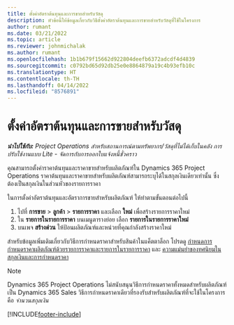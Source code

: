 ```yaml
---
title: ตั้งค่าอัตราต้นทุนและการขายสำหรับวัสดุ
description: หัวข้อนี้ให้ข้อมูลเกี่ยวกับวิธีตั้งค่าอัตราต้นทุนและการขายสำหรับวัสดุที่ใช้ในโครงการ
author: rumant
ms.date: 03/21/2022
ms.topic: article
ms.reviewer: johnmichalak
ms.author: rumant
ms.openlocfilehash: 1b1b679f15662d922804deefb6372adcdf4d4839
ms.sourcegitcommit: c0792bd65d92db25e0e8864879a19c4b93efb10c
ms.translationtype: HT
ms.contentlocale: th-TH
ms.lasthandoff: 04/14/2022
ms.locfileid: "8576891"
---
```

# <a name="set-up-cost-and-sales-rates-for-materials"></a>ตั้งค่าอัตราต้นทุนและการขายสำหรับวัสดุ

_**นำไปใช้กับ:** Project Operations สำหรับสถานการณ์ตามทรัพยากร/วัสดุที่ไม่ได้เก็บในคลัง การปรับใช้งานแบบ Lite - จัดการกับการออกใบแจ้งหนี้ชั่วคราว_

คุณสามารถตั้งค่าราคาต้นทุนและราคาขายสำหรับผลิตภัณฑ์ใน Dynamics 365 Project Operations ราคาต้นทุนและราคาขายสำหรับผลิตภัณฑ์สามารถระบุได้ในสกุลเงินเดียวเท่านั้น ซึ่งต้องเป็นสกุลเงินในส่วนหัวของรายการราคา

ในการตั้งค่าอัตราต้นทุนและอัตราการขายสำหรับผลิตภัณฑ์ ให้ทำตามขั้นตอนต่อไปนี้ 

1. ไปที่ **การขาย** > **ลูกค้า** > **รายการราคา** และเลือก **ใหม่** เพื่อสร้างรายการราคาใหม่ 
2. ใน **รายการในรายการราคา** บนเมนูตารางย่อย เลือก **รายการในรายการราคาใหม่** 
3. บนเพจ **สร้างด่วน** ให้ป้อนผลิตภัณฑ์และหน่วยที่คุณกำลังสร้างราคาใหม่

สำหรับข้อมูลเพิ่มเติมเกี่ยวกับวิธีการกำหนดราคาสำหรับสินค้าในแค็ตตาล็อก โปรดดู [กำหนดการกำหนดราคาผลิตภัณฑ์ด้วยรายการราคาและรายการในรายการราคา](/dynamics365/sales/create-price-lists-price-list-items-define-pricing-products) และ [ความแม่นยำของทศนิยมในสกุลเงินและการกำหนดราคา](/dynamics365/sales/decimal-precision-currency-pricing)
> [!NOTE]
> Dynamics 365 Project Operations ไม่สนับสนุนวิธีการกำหนดราคาทั้งหมดสำหรับผลิตภัณฑ์เป็น Dynamics 365 Sales วิธีการกำหนดราคาเดียวที่รองรับสำหรับผลิตภัณฑ์ที่จะใช้ในโครงการคือ *จำนวนสกุลเงิน*


[!INCLUDE[footer-include](../includes/footer-banner.md)]
